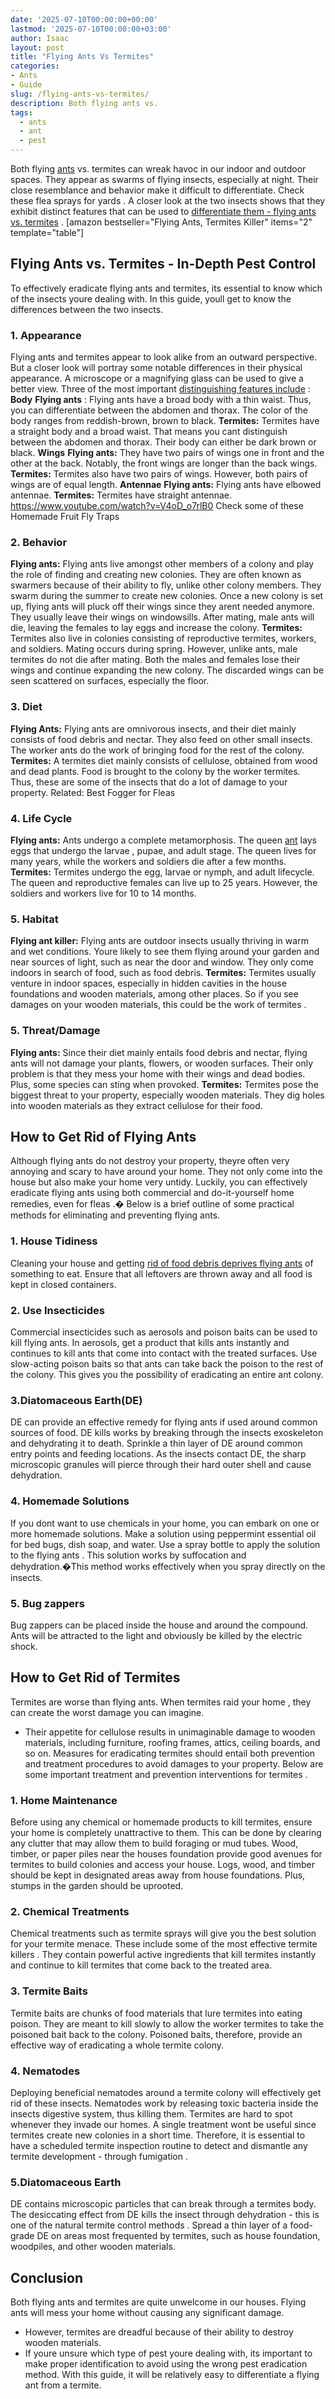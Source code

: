 ```yaml
---
date: '2025-07-10T00:00:00+00:00'
lastmod: '2025-07-10T00:00:00+03:00'
author: Isaac
layout: post
title: "Flying Ants Vs Termites"
categories:
- Ants
- Guide
slug: /flying-ants-vs-termites/
description: Both flying ants vs.
tags: 
  - ants
  - ant
  - pest
---
```

Both flying [ants](/posts/ant-control-in-bellingham/) vs.
termites
can wreak havoc in our indoor and outdoor spaces. They appear as swarms of flying insects, especially at night.
Their close resemblance and behavior make it difficult to differentiate. Check these
flea sprays for yards
.
A closer look at the two insects shows that they exhibit distinct features that can be used to
[differentiate them - flying ants vs. termites](https://entomology.k-state.edu/extension/diagnostician/lab-news/winged-ants-vs-termites.html)
.
[amazon bestseller="Flying Ants, Termites Killer" items="2" template="table"]
## Flying Ants vs. Termites - In-Depth Pest Control
To effectively eradicate flying ants and termites, its essential to know which of the insects youre dealing with. In this guide, youll get to know the differences between the two insects.
### 1. Appearance
Flying ants and termites appear to look alike from an outward perspective. But a closer look will portray some notable differences in their physical appearance.
A microscope or a magnifying glass can be used to give a better view. Three of the most important
[distinguishing features include](https://u.osu.edu/biomuseum/2017/01/30/mites-as-parasitoids-of-invasive-ants/)
:
**Body**
**Flying ants**
: Flying ants have a broad body with a thin waist. Thus, you can differentiate between the abdomen and thorax. The color of the body ranges from reddish-brown, brown to black.
**Termites:**
Termites have a straight body and a broad waist. That means you cant distinguish between the abdomen and thorax. Their body can either be dark brown or black.
**Wings**
**Flying ants:**
They have two pairs of
wings
 one in front and the other at the back. Notably, the front wings are longer than the back wings.
**Termites:**
Termites also have two pairs of wings. However, both pairs of wings are of equal length.
**Antennae**
**Flying ants:**
Flying ants have elbowed antennae.
**Termites:**
Termites have straight antennae.
https://www.youtube.com/watch?v=V4oD_o7rlB0
Check some of these
Homemade Fruit Fly Traps
### 2. Behavior
**Flying ants:**
Flying ants live amongst other members of a colony and play the role of finding and creating new colonies. They are often known as swarmers because of their ability to fly, unlike other colony members.
They swarm during the summer to create new colonies. Once a new colony is set up, flying ants will pluck off their wings since they arent needed anymore. They usually leave their wings on windowsills. After mating, male ants will die, leaving the females to lay eggs and increase the colony.
**Termites:**
Termites also live in colonies consisting of reproductive termites, workers, and soldiers. Mating occurs during spring. However, unlike ants, male termites do not die after mating. Both the males and females lose their wings and continue expanding the new colony.
The discarded wings can be seen scattered on surfaces, especially the floor.
### 3. Diet
**Flying Ants:**
Flying ants are omnivorous insects, and their diet mainly consists of food debris and nectar. They also feed on other small insects. The worker ants do the work of bringing food for the rest of the colony.
**Termites:**
A termites diet mainly consists of cellulose, obtained from wood and dead plants. Food is brought to the colony by the worker termites. Thus, these are some of the insects that do a lot of damage to your property.
Related:
Best Fogger for Fleas
### 4. Life Cycle
**Flying ants:**
Ants undergo a complete metamorphosis. The queen [ant](/posts/ant-control-in-federal-way/) lays
eggs that undergo the larvae
, pupae, and adult stage. The queen lives for many years, while the workers and soldiers die after a few months.
**Termites:**
Termites undergo the egg, larvae or nymph, and adult lifecycle. The queen and reproductive females can live up to 25 years. However, the soldiers and workers live for 10 to 14 months.
### 5. Habitat
**Flying ant killer:**
Flying ants are outdoor insects usually thriving in warm and wet conditions. Youre likely to see them flying around your garden and near sources of light, such as near the door and window. They only come indoors in search of food, such as food debris.
**Termites:**
Termites usually venture in indoor spaces, especially in hidden cavities in the house foundations and wooden materials, among other places. So if you see damages on your wooden materials, this could be the
work of termites
.
### 5. Threat/Damage
**Flying ants:**
Since their diet mainly entails food debris and nectar, flying ants will not damage your plants, flowers, or wooden surfaces. Their only problem is that they mess your home with their wings and dead bodies. Plus, some species can sting when provoked.
**Termites:**
Termites pose the biggest threat to your property, especially wooden materials. They dig holes into wooden materials as they extract cellulose for their food.
## **How to Get Rid of Flying Ants**
Although flying ants do not destroy your property, theyre often very annoying and scary to have around your home. They not only come into the house but also make your home very untidy.
Luckily, you can effectively eradicate flying ants using both commercial and do-it-yourself
home remedies, even for fleas
.� Below is a brief outline of some practical methods for eliminating and preventing flying ants.
### 1. House Tidiness
Cleaning your house and getting
[rid of food debris deprives flying ants](https://pestpolicy.com/how-to-get-rid-of-ants-in-the-bathroom/)
of something to eat. Ensure that all leftovers are thrown away and all food is kept in closed containers.
### 2. Use Insecticides
Commercial insecticides such as aerosols and poison
baits can be used to kill
flying ants. In aerosols, get a product that kills ants instantly and continues to kill ants that come into contact with the treated surfaces.
Use slow-acting poison baits so that ants can take back the poison to the rest of the colony. This gives you the possibility of eradicating an entire ant colony.
### 3.Diatomaceous Earth(DE)
DE can provide an effective remedy for flying ants if used around common sources of food. DE kills works by breaking through the insects exoskeleton and dehydrating it to death.
Sprinkle a thin layer of DE around common entry points and feeding locations. As the insects contact DE, the sharp microscopic granules will pierce through their
hard outer shell
and cause dehydration.
### 4. Homemade Solutions
If you dont want to use chemicals in your home, you can embark on one or more homemade solutions. Make a solution using peppermint
essential oil for bed bugs,
dish soap, and water.
Use a
spray bottle to apply the solution to the flying ants
. This solution works by suffocation and dehydration.�This method works effectively when you spray directly on the insects.
### 5. Bug zappers
Bug zappers can be placed inside the house and around the compound. Ants will be attracted to the light and obviously be killed by the electric shock.
## **How to Get Rid of Termites**
Termites are worse than flying ants. When
termites raid your home
, they can create the worst damage you can imagine.
- Their appetite for cellulose results in unimaginable damage to wooden materials, including furniture, roofing frames, attics, ceiling boards, and so on.
Measures for eradicating
termites should entail both prevention and treatment
procedures to avoid damages to your property. Below are some important treatment and
prevention interventions for termites
.
### 1. Home Maintenance
Before using any chemical or homemade products to kill termites, ensure your home is completely unattractive to them. This can be done by clearing any clutter that may allow them to build foraging or mud tubes.
Wood, timber, or paper piles near the houses foundation provide good avenues for termites to build colonies and access your house. Logs, wood, and timber should be kept in designated areas away from house foundations. Plus, stumps in the garden should be uprooted.
### 2. Chemical Treatments
Chemical treatments such as termite sprays will give you the best solution for your termite menace. These include some of the most
effective termite killers
.
They contain powerful active ingredients that kill termites instantly and continue to kill termites that come back to the treated area.
### 3. Termite Baits
Termite baits
are chunks of food materials that lure termites into eating poison. They are meant to kill slowly to allow the worker termites to take the poisoned bait back to the colony.
Poisoned baits, therefore, provide an
effective way of eradicating a whole termite
colony.
### 4. Nematodes
Deploying beneficial nematodes around a termite colony will effectively get rid of these insects.
Nematodes work by releasing toxic bacteria inside the insects digestive system, thus killing them. Termites are hard to spot whenever they invade our homes.
A single treatment wont be
useful since termites
create new colonies in a short time. Therefore, it is essential to have a scheduled termite inspection routine to detect and dismantle any termite development - through
fumigation
.
### 5.Diatomaceous Earth
DE contains microscopic particles that can break through a termites body. The desiccating effect from DE kills the insect through dehydration - this is one of the
natural termite control methods
.
Spread a thin layer of a food-grade DE on areas most frequented by termites, such as house foundation, woodpiles, and other wooden materials.
## **Conclusion**
Both flying ants and termites are quite unwelcome in our houses. Flying ants will mess your home without causing any significant damage.
- However, termites are dreadful because of their ability to destroy wooden materials.
- If youre unsure which type of pest youre dealing with, its important to make proper identification to avoid using the wrong pest eradication method.
With this guide, it will be relatively easy to differentiate a flying ant from a termite.
